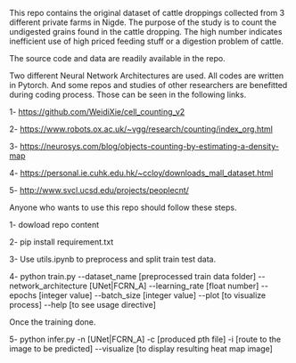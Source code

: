 This repo contains the original dataset of cattle droppings collected from 3 different private farms in Nigde. The purpose of the study is to count the undigested grains found in the cattle dropping. The high number indicates inefficient use of high priced feeding stuff or a digestion problem of cattle. 

The source code and data are readily available in the repo. 

Two different Neural Network Architectures are used. All codes are written in Pytorch. And some repos and studies of other researchers are benefitted during coding process. Those can be seen in the following links.

1- https://github.com/WeidiXie/cell_counting_v2

2- https://www.robots.ox.ac.uk/~vgg/research/counting/index_org.html

3- https://neurosys.com/blog/objects-counting-by-estimating-a-density-map

4- https://personal.ie.cuhk.edu.hk/~ccloy/downloads_mall_dataset.html

5- http://www.svcl.ucsd.edu/projects/peoplecnt/

Anyone who wants to use this repo should follow these steps. 

1- dowload repo content

2- pip install requirement.txt

3- Use utils.ipynb to preprocess and split train test data.

4- python  train.py --dataset_name [preprocessed train data folder]  --network_architecture [UNet|FCRN_A] --learning_rate [float number] --epochs [integer value]  --batch_size [integer value]  --plot [to visualize process]   --help [to see usage directive]


Once the training done.

5- python infer.py -n [UNet|FCRN_A] -c [produced pth file] -i [route to the image to be predicted] --visualize  [to display resulting heat map image]

